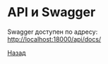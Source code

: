 # API и Swagger

Swagger доступен по адресу:  
[http://localhost:18000/api/docs/](http://localhost:18000/api/docs/)

[Назад](../README.md)